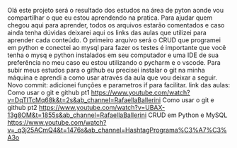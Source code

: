 Olá este projeto será o resultado dos estudos na área de pyton aonde vou compartilhar o que eu estou aprendendo na pratica.
Para ajudar quem chegou aqui para aprender, todos os arquivos estarão comentados e caso ainda tenha dúvidas deixarei aqui os links das aulas que utilizei para aprender cada conteúdo.
O primeiro arquivo será o CRUD que programei em python e conectei ao mysql para fazer os testes é importante que você tenha o mysq e python instalados em seu computador e uma IDE de sua preferência no meu caso eu estou utilizando o pycharm e o vscode.
Para subir meus estudos para o github eu precisei instalar o git na minha máquina e aprendi a como usar através da aula que vou deixar a seguir.
Novo commit: adicionei funções e parametros if para facilitar.
link das aulas:
Como usar o git e github pt1 https://www.youtube.com/watch?v=DqTITcMq68k&t=2s&ab_channel=RafaellaBallerini 
Como usar o git e github pt2 https://www.youtube.com/watch?v=UBAX-13g8OM&t=1855s&ab_channel=RafaellaBallerini
CRUD em Python e MySQL https://www.youtube.com/watch?v=_q3j25ACmQ4&t=1476s&ab_channel=HashtagPrograma%C3%A7%C3%A3o
